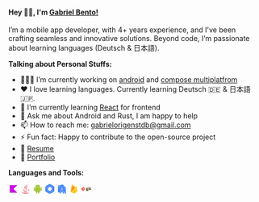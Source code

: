#### Hey 👋🏽, I'm [Gabriel Bento!](https://gotneb.github.io/) 

I’m a mobile app developer, with 4+ years experience, and I've been crafting seamless and innovative solutions. Beyond code, I’m passionate about learning languages (Deutsch & 日本語).


**Talking about Personal Stuffs:**

- 👨🏽‍💻 I’m currently working on [android](https://developer.android.com/docs) and [compose multiplatfrom](https://www.jetbrains.com/lp/compose-multiplatform/)
- ❤️ I love learning languages. Currently learning Deutsch 🇩🇪 & 日本語 🇯🇵.
- 🌱 I’m currently learning [React](https://react.dev/) for frontend
- 💬 Ask me about Android and Rust, I am happy to help
- 📫 How to reach me: gabrielorigenstdb@gmail.com
- ⚡ Fun fact: Happy to contribute to the open-source project
- 📝 [Resume](https://drive.google.com)
- 🤵 [Portfolio](https://gotneb.github.io/)

</bre>

**Languages and Tools:**  

<code><img height="20" src="https://raw.githubusercontent.com/devicons/devicon/master/icons/kotlin/kotlin-plain.svg"></code>
<code><img height="20" src="https://raw.githubusercontent.com/devicons/devicon/master/icons/java/java-plain.svg"></code>
<code><img height="20" src="https://raw.githubusercontent.com/devicons/devicon/master/icons/android/android-plain.svg"></code>
<code><img height="20" src="https://raw.githubusercontent.com/devicons/devicon/master/icons/jetpackcompose/jetpackcompose-plain.svg"></code>
<code><img height="20" src="https://raw.githubusercontent.com/devicons/devicon/master/icons/androidstudio/androidstudio-plain.svg"></code>
<code><img height="20" src="https://raw.githubusercontent.com/github/explore/80688e429a7d4ef2fca1e82350fe8e3517d3494d/topics/firebase/firebase.png"></code>
<code><img height="20" src="https://raw.githubusercontent.com/github/explore/80688e429a7d4ef2fca1e82350fe8e3517d3494d/topics/git/git.png"></code>
</bre>
